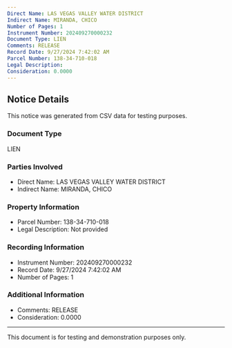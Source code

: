 ```yaml
---
Direct Name: LAS VEGAS VALLEY WATER DISTRICT
Indirect Name: MIRANDA, CHICO
Number of Pages: 1
Instrument Number: 202409270000232
Document Type: LIEN
Comments: RELEASE
Record Date: 9/27/2024 7:42:02 AM
Parcel Number: 138-34-710-018
Legal Description: 
Consideration: 0.0000
---
```


## Notice Details

This notice was generated from CSV data for testing purposes.

### Document Type
LIEN

### Parties Involved
- Direct Name: LAS VEGAS VALLEY WATER DISTRICT
- Indirect Name: MIRANDA, CHICO

### Property Information
- Parcel Number: 138-34-710-018
- Legal Description: Not provided

### Recording Information
- Instrument Number: 202409270000232
- Record Date: 9/27/2024 7:42:02 AM
- Number of Pages: 1

### Additional Information
- Comments: RELEASE
- Consideration: 0.0000

---

This document is for testing and demonstration purposes only.

